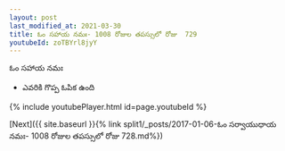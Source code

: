 ```yaml
---
layout: post
last_modified_at: 2021-03-30
title: ఓం సహాయ నమః- 1008 రోజుల తపస్సులో రోజు  729
youtubeId: zoTBYrl8jyY
---
```

 
 
 ఓం సహాయ నమః  
 
 -  ఎవరికి గొప్ప ఓపిక ఉంది 
 
  
 
  
 
 
 
 
 
 


{% include youtubePlayer.html id=page.youtubeId %}
 
[Next]({{ site.baseurl }}{% link  split1/_posts/2017-01-06-ఓం సర్వాయుధాయ నమః- 1008 రోజుల తపస్సులో రోజు  728.md%})
 
